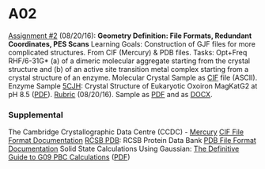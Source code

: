 # A02

[Assignment #2](http://faculty.missouri.edu/~glaserr/8330f16/8330f16_A02_CIF-PDB.pdf) (08/20/16): **Geometry Definition: File Formats, Redundant Coordinates, PES Scans** 
Learning Goals: Construction of GJF files for more complicated structures. From CIF (Mercury) & PDB files. 
Tasks: Opt+Freq RHF/6-31G* (a) of a dimeric molecular aggregate starting from the crystal structure and (b) of an active site transition metal complex starting from a crystal structure of an enzyme.
Molecular Crystal Sample as [CIF](http://faculty.missouri.edu/~glaserr/8330f16/A02_FF.cif) file (ASCII).
Enzyme Sample [5CJH](http://www.rcsb.org/pdb/explore/explore.do?structureId=5CJH): Crystal Structure of Eukaryotic Oxoiron MagKatG2 at pH 8.5 ([PDF](http://faculty.missouri.edu/~glaserr/8330f16/acs-biochem-5b00831.pdf)).
[Rubric](http://faculty.missouri.edu/~glaserr/8330f16/8330f16_R02.pdf) (08/20/16). Sample as [PDF](http://faculty.missouri.edu/~glaserr/8330f16/8330f16_A02_Sample.pdf) and as [DOCX](http://faculty.missouri.edu/~glaserr/8330f16/8330f16_A02_Sample.docx).

### Supplemental
The Cambridge Crystallographic Data Centre (CCDC) - [Mercury](http://www.ccdc.cam.ac.uk/solutions/csd-system/components/mercury/)
[CIF File Format Documentation](http://www.iucr.org/resources/cif/spec/version1.1)
[RCSB PDB](http://www.rcsb.org/): RCSB Protein Data Bank
[PDB File Format Documentation](http://www.wwpdb.org/documentation/file-format)
Solid State Calculations Using Gaussian: [The Definitive Guide to G09 PBC Calculations](http://scuseria.rice.edu/gau/PBC-Guide.pdf) ([PDF](http://faculty.missouri.edu/~glaserr/8330f16/PBC-Guide.pdf))
